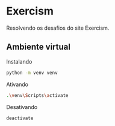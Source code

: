 # Exercism

Resolvendo os desafios do site Exercism.

## Ambiente virtual

Instalando

```bash
python -m venv venv
```

Ativando

```bash
.\venv\Scripts\activate
```

Desativando

```bash
deactivate
```
